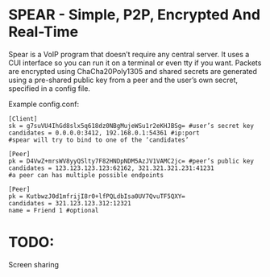 # SPEAR - Simple, P2P, Encrypted And Real-Time

Spear is a VoIP program that doesn’t require any central server. It uses a CUI interface so you can run it on a terminal or even tty if you want. Packets are encrypted using ChaCha20Poly1305 and shared secrets are generated using a pre-shared public key from a peer and the user’s own secret, specified in a config file.

Example config.conf:

```
[Client]
sk = g7suVU4IhGd8slx5q618dz0NBgMujeWSu1r2eKHJBSg= #user’s secret key
candidates = 0.0.0.0:3412, 192.168.0.1:54361 #ip:port
#spear will try to bind to one of the ‘candidates’

[Peer]
pk = D4VwZ+mrsWV8yyQSlty7F82HNDpNDM5AzJV1VAMC2jc= #peer’s public key
candidates = 123.123.123.123:62162, 321.321.321.231:41231
#a peer can has multiple possible endpoints

[Peer]
pk = KutbwzJ0d1mfrijI8r0+lfPQLdbIsa0UV7QvuTF5QXY=
candidates = 321.123.123.312:12321
name = Friend 1 #optional
```
# TODO:
Screen sharing


